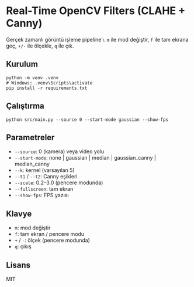 # Real-Time OpenCV Filters (CLAHE + Canny)

Gerçek zamanlı görüntü işleme pipeline'ı. `m` ile mod değiştir, `f` ile tam ekrana geç, `+/-` ile ölçekle, `q` ile çık.

## Kurulum
    python -m venv .venv
    # Windows: .venv\Scripts\activate
    pip install -r requirements.txt

## Çalıştırma
    python src/main.py --source 0 --start-mode gaussian --show-fps

## Parametreler
- `--source`: 0 (kamera) veya video yolu
- `--start-mode`: none | gaussian | median | gaussian_canny | median_canny
- `--k`: kernel (varsayılan 5)
- `--t1` / `--t2`: Canny eşikleri
- `--scale`: 0.2–3.0 (pencere modunda)
- `--fullscreen`: tam ekran
- `--show-fps`: FPS yazısı

## Klavye
- `m`: mod değiştir
- `f`: tam ekran / pencere modu
- `+` / `-`: ölçek (pencere modunda)
- `q`: çıkış

## Lisans
MIT
